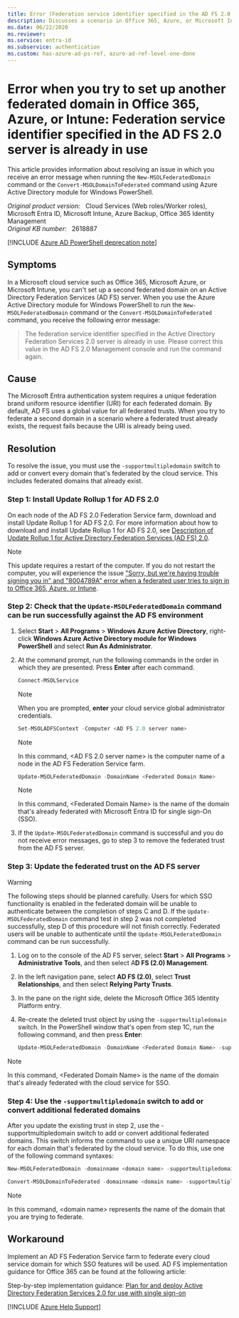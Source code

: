 ```yaml
---
title: Error (Federation service identifier specified in the AD FS 2.0 server is already in use) when you try to set up another federated domain in Office 365, Azure, or Intune
description: Discusses a scenario in Office 365, Azure, or Microsoft Intune  in which you receive an error message when you try to run the new-MSOLFederatedDomain command or the convert-MSOLDomainToFederated command to set up a second federated domain on an AD FS server. Provides a resolution and a workaround.
ms.date: 06/22/2020
ms.reviewer: 
ms.service: entra-id
ms.subservice: authentication
ms.custom: has-azure-ad-ps-ref, azure-ad-ref-level-one-done
---
```

# Error when you try to set up another federated domain in Office 365, Azure, or Intune: Federation service identifier specified in the AD FS 2.0 server is already in use

This article provides information about resolving an issue in which you receive an error message when running the `New-MSOLFederatedDomain` command or the `Convert-MSOLDomainToFederated` command using Azure Active Directory module for Windows PowerShell.

_Original product version:_ &nbsp; Cloud Services (Web roles/Worker roles), Microsoft Entra ID, Microsoft Intune, Azure Backup, Office 365 Identity Management  
_Original KB number:_ &nbsp; 2618887

[!INCLUDE [Azure AD PowerShell deprecation note](~/../support/reusable-content/msgraph-powershell/includes/aad-powershell-deprecation-note.md)]

## Symptoms

In a Microsoft cloud service such as Office 365, Microsoft Azure, or Microsoft Intune, you can't set up a second federated domain on an Active Directory Federation Services (AD FS) server. When you use the Azure Active Directory module for Windows PowerShell to run the `New-MSOLFederatedDomain` command or the `Convert-MSOLDomainToFederated` command, you receive the following error message:

> The federation service identifier specified in the Active Directory Federation Services 2.0 server is already in use. Please correct this value in the AD FS 2.0 Management console and run the command again.

## Cause

The Microsoft Entra authentication system requires a unique federation brand uniform resource identifier (URI) for each federated domain. By default, AD FS uses a global value for all federated trusts. When you try to federate a second domain in a scenario where a federated trust already exists, the request fails because the URI is already being used.

## Resolution

To resolve the issue, you must use the `-supportmultipledomain` switch to add or convert every domain that's federated by the cloud service. This includes federated domains that already exist.

### Step 1: Install Update Rollup 1 for AD FS 2.0

On each node of the AD FS 2.0 Federation Service farm, download and install Update Rollup 1 for AD FS 2.0. For more information about how to download and install Update Rollup 1 for AD FS 2.0, see [Description of Update Rollup 1 for Active Directory Federation Services (AD FS) 2.0](https://support.microsoft.com/help/2607496).

> [!NOTE]
> This update requires a restart of the computer. If you do not restart the computer, you will experience the issue ["Sorry, but we're having trouble signing you in" and "8004789A" error when a federated user tries to sign in to Office 365, Azure, or Intune](https://support.microsoft.com/help/2635357).

### Step 2: Check that the `Update-MSOLFederatedDomain` command can be run successfully against the AD FS environment

1. Select **Start** > **All Programs** > **Windows Azure Active Directory**, right-click **Windows Azure Active Directory module for Windows PowerShell** and select **Run As Administrator**.
2. At the command prompt, run the following commands in the order in which they are presented. Press **Enter** after each command.

    ```powershell
    Connect-MSOLService
    ```  

    > [!NOTE]
    > When you are prompted, **enter** your cloud service global administrator credentials.

    ```powershell
    Set-MSOLADFSContext -Computer <AD FS 2.0 server name>
    ```

    > [!NOTE]
    > In this command, \<AD FS 2.0 server name> is the computer name of a node in the AD FS Federation Service farm.

    ```powershell
    Update-MSOLFederatedDomain -DomainName <Federated Domain Name>
    ```

    > [!NOTE]
    > In this command, \<Federated Domain Name> is the name of the domain that's already federated with Microsoft Entra ID for single sign-On (SSO).

3. If the `Update-MSOLFederatedDomain` command is successful and you do not receive error messages, go to step 3 to remove the federated trust from the AD FS server.

### Step 3: Update the federated trust on the AD FS server

> [!WARNING]
> The following steps should be planned carefully. Users for which SSO functionality is enabled in the federated domain will be unable to authenticate between the completion of steps C and D. If the `Update-MSOLFederatedDomain` command test in step 2 was not completed successfully, step D of this procedure will not finish correctly. Federated users will be unable to authenticate until the `Update-MSOLFederatedDomain` command can be run successfully.

1. Log on to the console of the AD FS server, select **Start** > **All Programs** > **Administrative Tools**, and then select A**D FS (2.0) Management**.
2. In the left navigation pane, select **AD FS (2.0)**, select **Trust Relationships**, and then select **Relying Party Trusts**.
3. In the pane on the right side, delete the Microsoft Office 365 Identity Platform entry.
4. Re-create the deleted trust object by using the `-supportmultipledomain` switch. In the PowerShell window that's open from step 1C, run the following command, and then press **Enter**:

    ```powershell
    Update-MSOLFederatedDomain -DomainName <Federated Domain Name> -supportmultipledomain
    ```

> [!NOTE]
> In this command, \<Federated Domain Name> is the name of the domain that's already federated with the cloud service for SSO.

### Step 4: Use the `-supportmultipledomain` switch to add or convert additional federated domains

After you update the existing trust in step 2, use the -supportmultipledomain switch to add or convert additional federated domains. This switch informs the command to use a unique URI namespace for each domain that's federated by the cloud service. To do this, use one of the following command syntaxes:

```powershell
New-MSOLFederatedDomain -domainname <domain name> -supportmultipledomain
```

```powershell
Convert-MSOLDomainToFederated -domainname <domain name> -supportmultipledomain
```

> [!NOTE]
> In this command, \<domain name> represents the name of the domain that you are trying to federate.

## Workaround

Implement an AD FS Federation Service farm to federate every cloud service domain for which SSO features will be used. AD FS implementation guidance for Office 365 can be found at the following article:

Step-by-step implementation guidance: [Plan for and deploy Active Directory Federation Services 2.0 for use with single sign-on](https://onlinehelp.microsoft.com/office365-**enter**prises/ff652539.aspx)

[!INCLUDE [Azure Help Support](../../../includes/azure-help-support.md)]
